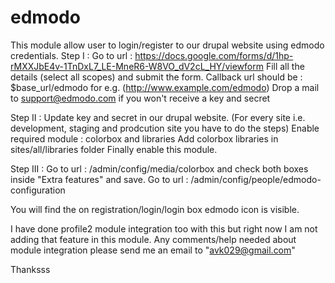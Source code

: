 # edmodo
This module allow user to login/register to our drupal website using edmodo credentials.
Step I : 
	Go to url : https://docs.google.com/forms/d/1hp-rMXXJbE4v-1TnDxL7_LE-MneR6-W8VO_dV2cL_HY/viewform
	Fill all the details (select all scopes) and submit the form.
	Callback url should be : $base_url/edmodo for e.g. (http://www.example.com/edmodo)
	Drop a mail to support@edmodo.com if you won't receive a key and secret

Step II : 
	Update key and secret in our drupal website. (For every site i.e. development, staging and prodcution site you have to do the steps)
	Enable required module : colorbox and libraries
	Add colorbox libraries in sites/all/libraries folder
	Finally enable this module.

Step III : 
	Go to url : /admin/config/media/colorbox and check both boxes inside "Extra features" and save.
	Go to url : /admin/config/people/edmodo-configuration
	
You will find the on registration/login/login box edmodo icon is visible.

I have done profile2 module integration too with this but right now I am not adding that feature in this module.
Any comments/help needed about module integration please send me an email to "avk029@gmail.com"

Thanksss

